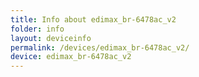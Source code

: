 ```yaml
---
title: Info about edimax_br-6478ac_v2
folder: info
layout: deviceinfo
permalink: /devices/edimax_br-6478ac_v2/
device: edimax_br-6478ac_v2
---
```


